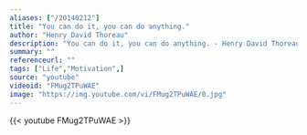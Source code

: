 ```yaml
---
aliases: ["/20140212"]
title: "You can do it, you can do anything."
author: "Henry David Thoreau"
description: "You can do it, you can do anything. - Henry David Thoreau quotes from GetInspired365.com"
summary: ""
referenceurl: ""
tags: ["Life","Motivation",]
source: "youtube"
videoid: "FMug2TPuWAE"
image: "https://img.youtube.com/vi/FMug2TPuWAE/0.jpg"
---
```


{{< youtube FMug2TPuWAE >}}
